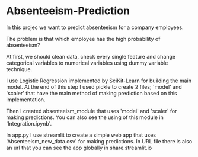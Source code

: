 # Absenteeism-Prediction
In this projec we want to predict absenteeism for a company employees.

The problem is that which employee has the high probability of absenteeism?

At first, we should clean data, check every single feature and change categorical variables to numerical variables using dummy variable technique.

I use Logistic Regression implemented by SciKit-Learn for building the main model. At the end of this step I used pickle to create 2 files; 'model' and 'scaler' that have the main method of making prediction based on this implementation.

Then I created absenteeism_module that uses 'model' and 'scaler' for making predictions. You can also see the using of this module in 'Integration.ipynb'.

In app.py I use streamlit to create a simple web app that uses 'Absenteeism_new_data.csv' for making predictions. In URL file there is also an url that you can see the app globally in share.streamlit.io 
